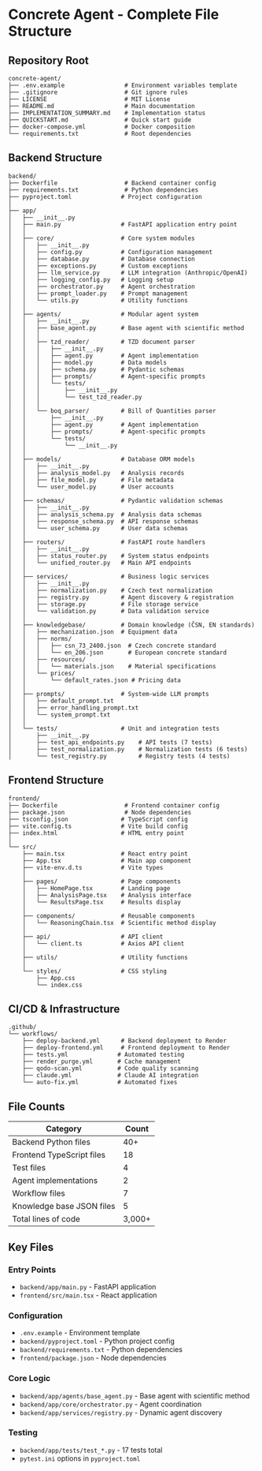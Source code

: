 # Concrete Agent - Complete File Structure

## Repository Root
```
concrete-agent/
├── .env.example                 # Environment variables template
├── .gitignore                   # Git ignore rules
├── LICENSE                      # MIT License
├── README.md                    # Main documentation
├── IMPLEMENTATION_SUMMARY.md    # Implementation status
├── QUICKSTART.md                # Quick start guide
├── docker-compose.yml           # Docker composition
└── requirements.txt             # Root dependencies
```

## Backend Structure
```
backend/
├── Dockerfile                   # Backend container config
├── requirements.txt             # Python dependencies
├── pyproject.toml              # Project configuration
│
├── app/
│   ├── __init__.py
│   ├── main.py                 # FastAPI application entry point
│   │
│   ├── core/                   # Core system modules
│   │   ├── __init__.py
│   │   ├── config.py           # Configuration management
│   │   ├── database.py         # Database connection
│   │   ├── exceptions.py       # Custom exceptions
│   │   ├── llm_service.py      # LLM integration (Anthropic/OpenAI)
│   │   ├── logging_config.py   # Logging setup
│   │   ├── orchestrator.py     # Agent orchestration
│   │   ├── prompt_loader.py    # Prompt management
│   │   └── utils.py            # Utility functions
│   │
│   ├── agents/                 # Modular agent system
│   │   ├── __init__.py
│   │   ├── base_agent.py       # Base agent with scientific method
│   │   │
│   │   ├── tzd_reader/         # TZD document parser
│   │   │   ├── __init__.py
│   │   │   ├── agent.py        # Agent implementation
│   │   │   ├── model.py        # Data models
│   │   │   ├── schema.py       # Pydantic schemas
│   │   │   ├── prompts/        # Agent-specific prompts
│   │   │   └── tests/
│   │   │       ├── __init__.py
│   │   │       └── test_tzd_reader.py
│   │   │
│   │   └── boq_parser/         # Bill of Quantities parser
│   │       ├── __init__.py
│   │       ├── agent.py        # Agent implementation
│   │       ├── prompts/        # Agent-specific prompts
│   │       └── tests/
│   │           └── __init__.py
│   │
│   ├── models/                 # Database ORM models
│   │   ├── __init__.py
│   │   ├── analysis_model.py   # Analysis records
│   │   ├── file_model.py       # File metadata
│   │   └── user_model.py       # User accounts
│   │
│   ├── schemas/                # Pydantic validation schemas
│   │   ├── __init__.py
│   │   ├── analysis_schema.py  # Analysis data schemas
│   │   ├── response_schema.py  # API response schemas
│   │   └── user_schema.py      # User data schemas
│   │
│   ├── routers/                # FastAPI route handlers
│   │   ├── __init__.py
│   │   ├── status_router.py    # System status endpoints
│   │   └── unified_router.py   # Main API endpoints
│   │
│   ├── services/               # Business logic services
│   │   ├── __init__.py
│   │   ├── normalization.py    # Czech text normalization
│   │   ├── registry.py         # Agent discovery & registration
│   │   ├── storage.py          # File storage service
│   │   └── validation.py       # Data validation service
│   │
│   ├── knowledgebase/          # Domain knowledge (ČSN, EN standards)
│   │   ├── mechanization.json  # Equipment data
│   │   ├── norms/
│   │   │   ├── csn_73_2400.json  # Czech concrete standard
│   │   │   └── en_206.json       # European concrete standard
│   │   ├── resources/
│   │   │   └── materials.json    # Material specifications
│   │   └── prices/
│   │       └── default_rates.json # Pricing data
│   │
│   ├── prompts/                # System-wide LLM prompts
│   │   ├── default_prompt.txt
│   │   ├── error_handling_prompt.txt
│   │   └── system_prompt.txt
│   │
│   └── tests/                  # Unit and integration tests
│       ├── __init__.py
│       ├── test_api_endpoints.py    # API tests (7 tests)
│       ├── test_normalization.py    # Normalization tests (6 tests)
│       └── test_registry.py         # Registry tests (4 tests)
```

## Frontend Structure
```
frontend/
├── Dockerfile                   # Frontend container config
├── package.json                 # Node dependencies
├── tsconfig.json               # TypeScript config
├── vite.config.ts              # Vite build config
├── index.html                  # HTML entry point
│
└── src/
    ├── main.tsx                # React entry point
    ├── App.tsx                 # Main app component
    ├── vite-env.d.ts           # Vite types
    │
    ├── pages/                  # Page components
    │   ├── HomePage.tsx        # Landing page
    │   ├── AnalysisPage.tsx    # Analysis interface
    │   └── ResultsPage.tsx     # Results display
    │
    ├── components/             # Reusable components
    │   └── ReasoningChain.tsx  # Scientific method display
    │
    ├── api/                    # API client
    │   └── client.ts           # Axios API client
    │
    ├── utils/                  # Utility functions
    │
    └── styles/                 # CSS styling
        ├── App.css
        └── index.css
```

## CI/CD & Infrastructure
```
.github/
└── workflows/
    ├── deploy-backend.yml      # Backend deployment to Render
    ├── deploy-frontend.yml     # Frontend deployment to Render
    ├── tests.yml              # Automated testing
    ├── render_purge.yml       # Cache management
    ├── qodo-scan.yml          # Code quality scanning
    ├── claude.yml             # Claude AI integration
    └── auto-fix.yml           # Automated fixes
```

## File Counts

| Category | Count |
|----------|-------|
| Backend Python files | 40+ |
| Frontend TypeScript files | 18 |
| Test files | 4 |
| Agent implementations | 2 |
| Workflow files | 7 |
| Knowledge base JSON files | 5 |
| Total lines of code | 3,000+ |

## Key Files

### Entry Points
- `backend/app/main.py` - FastAPI application
- `frontend/src/main.tsx` - React application

### Configuration
- `.env.example` - Environment template
- `backend/pyproject.toml` - Python project config
- `backend/requirements.txt` - Python dependencies
- `frontend/package.json` - Node dependencies

### Core Logic
- `backend/app/agents/base_agent.py` - Base agent with scientific method
- `backend/app/core/orchestrator.py` - Agent coordination
- `backend/app/services/registry.py` - Dynamic agent discovery

### Testing
- `backend/app/tests/test_*.py` - 17 tests total
- `pytest.ini` options in `pyproject.toml`


